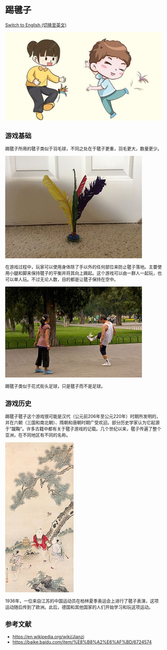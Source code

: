# 踢毽子

[Switch to English (切换至英文)](../../English/Games/Jianzi.md)

![center | 500](../../_Images/cartoon%20jianzi.png)

## 游戏基础

踢毽子所用的毽子类似于羽毛球，不同之处在于毽子更重，羽毛更大，数量更少。

![center | 500](../../_Images/jianzi.png)

在游戏过程中，玩家可以使用身体除了手以外的任何部位来防止毽子落地。主要使用小腿和脚来保持毽子的平衡并将其向上踢起。这个游戏可以由一群人一起玩，也可以单人玩。不过无论人数，目的都是让毽子保持在空中。

![center | 500](../../_Images/group%20jianzi.png)

踢毽子类似于花式街头足球，只是毽子而不是足球。

## 游戏历史

踢毽子毽子这个游戏很可能是汉代（公元前206年至公元220年）时期所发明的，并在六朝（三国和南北朝）、隋朝和唐朝时期广受欢迎。部分历史学家认为它起源于“蹴鞠”。许多古籍中都有关于毽子游戏的记载。几个世纪以来，毽子传遍了整个亚洲，在不同地区有不同的名称。

![center | 500](../../_Images/jianzi%20painting.png)

1936年，一位来自江苏的中国运动员在柏林夏季奥运会上进行了毽子表演，这项运动随后传到了欧洲。此后，德国和其他国家的人们开始学习和玩这项运动。

## 参考文献
- https://en.wikipedia.org/wiki/Jianzi
- https://baike.baidu.com/item/%E8%B8%A2%E6%AF%BD/6724574